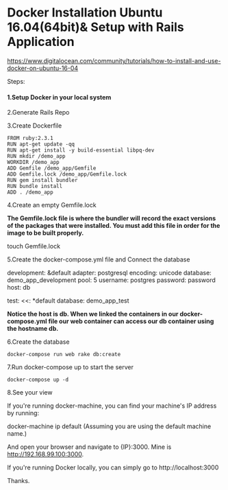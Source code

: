# Docker Installation Ubuntu 16.04(64bit)& Setup with Rails Application

https://www.digitalocean.com/community/tutorials/how-to-install-and-use-docker-on-ubuntu-16-04

Steps:

#### 1.Setup Docker in your local system

2.Generate Rails Repo

3.Create Dockerfile
	
	FROM ruby:2.3.1
	RUN apt-get update -qq
	RUN apt-get install -y build-essential libpq-dev
	RUN mkdir /demo_app
	WORKDIR /demo_app
	ADD Gemfile /demo_app/Gemfile
	ADD Gemfile.lock /demo_app/Gemfile.lock
	RUN gem install bundler
	RUN bundle install
	ADD . /demo_app

4.Create an empty Gemfile.lock

**The Gemfile.lock file is where the bundler will record the exact versions of the packages that were installed. You must add this file in order for the image to be built properly.**

touch Gemfile.lock

5.Create the docker-compose.yml file and Connect the database

development: &default
  adapter: postgresql
  encoding: unicode
  database: demo_app_development
  pool: 5
  username: postgres
  password: password
  host: db

test:
  <<: *default
  database: demo_app_test

**Notice the host is db. When we linked the containers in our docker-compose.yml file our web container can access our db container using the hostname db.**

6.Create the database

	docker-compose run web rake db:create

7.Run docker-compose up to start the server

	docker-compose up -d

8.See your view

If you're running docker-machine, you can find your machine's IP address by running:

docker-machine ip default
(Assuming you are using the default machine name.)

And open your browser and navigate to {IP}:3000. Mine is http://192.168.99.100:3000.

If you're running Docker locally, you can simply go to http://localhost:3000

Thanks.